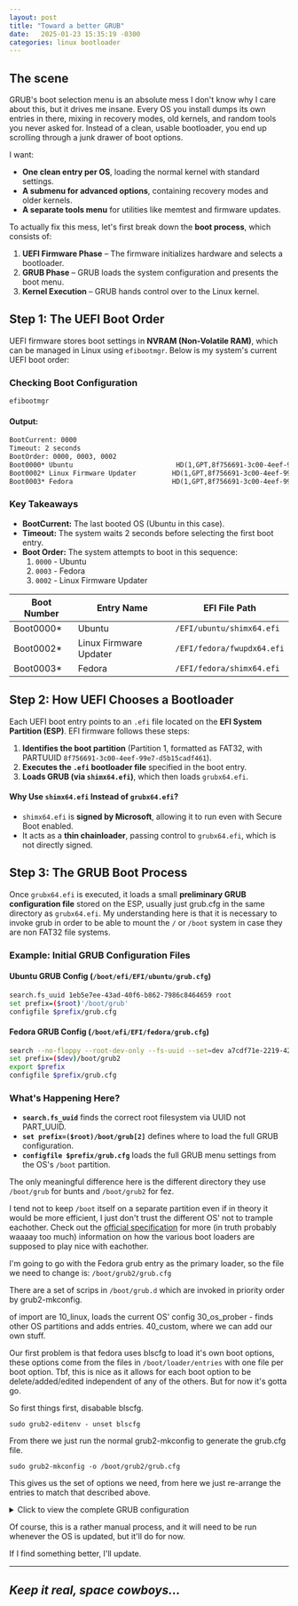 ```yaml
---
layout: post
title: "Toward a better GRUB"
date:   2025-01-23 15:35:19 -0300
categories: linux bootloader
---
```


## The scene
GRUB's boot selection menu is an absolute mess I don't know why I care about this, but it drives me insane. Every OS you install dumps its own entries in there, mixing in recovery modes, old kernels, and random tools you never asked for. Instead of a clean, usable bootloader, you end up scrolling through a junk drawer of boot options.

I want:
- **One clean entry per OS**, loading the normal kernel with standard settings.
- **A submenu for advanced options**, containing recovery modes and older kernels.
- **A separate tools menu** for utilities like memtest and firmware updates.

To actually fix this mess, let's first break down the **boot process**, which consists of:
1. **UEFI Firmware Phase** – The firmware initializes hardware and selects a bootloader.
2. **GRUB Phase** – GRUB loads the system configuration and presents the boot menu.
3. **Kernel Execution** – GRUB hands control over to the Linux kernel.

## Step 1: The UEFI Boot Order
UEFI firmware stores boot settings in **NVRAM (Non-Volatile RAM)**, which can be managed in Linux using `efibootmgr`. Below is my system's current UEFI boot order:

### Checking Boot Configuration
```bash
efibootmgr
```
#### **Output:**
```html
BootCurrent: 0000
Timeout: 2 seconds
BootOrder: 0000, 0003, 0002
Boot0000* Ubuntu                          HD(1,GPT,8f756691-3c00-4eef-99e7-d5b15cadf461,0x800,0x9b4000)/EFI/ubuntu/shimx64.efi
Boot0002* Linux Firmware Updater         HD(1,GPT,8f756691-3c00-4eef-99e7-d5b15cadf461,0x800,0x9b4000)/EFI/fedora/fwupdx64.efi
Boot0003* Fedora                         HD(1,GPT,8f756691-3c00-4eef-99e7-d5b15cadf461,0x800,0x9b4000)/EFI/fedora/shimx64.efi
```

### **Key Takeaways**
- **BootCurrent:** The last booted OS (Ubuntu in this case).
- **Timeout:** The system waits 2 seconds before selecting the first boot entry.
- **Boot Order:** The system attempts to boot in this sequence:
  1. `0000` - Ubuntu
  2. `0003` - Fedora
  3. `0002` - Linux Firmware Updater

| Boot Number | Entry Name                | EFI File Path                   |
|-------------|---------------------------|---------------------------------|
| Boot0000*   | Ubuntu                    | `/EFI/ubuntu/shimx64.efi`       |
| Boot0002*   | Linux Firmware Updater    | `/EFI/fedora/fwupdx64.efi`      |
| Boot0003*   | Fedora                    | `/EFI/fedora/shimx64.efi`       |

## Step 2: How UEFI Chooses a Bootloader
Each UEFI boot entry points to an `.efi` file located on the **EFI System Partition (ESP)**. EFI firmware follows these steps:
1. **Identifies the boot partition** (Partition 1, formatted as FAT32, with PARTUUID `8f756691-3c00-4eef-99e7-d5b15cadf461`).
2. **Executes the `.efi` bootloader file** specified in the boot entry.
3. **Loads GRUB (via `shimx64.efi`)**, which then loads `grubx64.efi`.

#### **Why Use `shimx64.efi` Instead of `grubx64.efi`?**
- `shimx64.efi` is **signed by Microsoft**, allowing it to run even with Secure Boot enabled.
- It acts as a **thin chainloader**, passing control to `grubx64.efi`, which is not directly signed.

## Step 3: The GRUB Boot Process
Once `grubx64.efi` is executed, it loads a small **preliminary GRUB configuration file** stored on the ESP, usually just grub.cfg in the same directory as `grubx64.efi`. My understanding here is that it is necessary to invoke grub in order to be able to mount the `/` or `/boot` system in case they are non FAT32 file systems.

### Example: Initial GRUB Configuration Files
#### **Ubuntu GRUB Config (`/boot/efi/EFI/ubuntu/grub.cfg`)**
```bash
search.fs_uuid 1eb5e7ee-43ad-40f6-b862-7986c8464659 root
set prefix=($root)'/boot/grub'
configfile $prefix/grub.cfg
```

#### **Fedora GRUB Config (`/boot/efi/EFI/fedora/grub.cfg`)**
```bash
search --no-floppy --root-dev-only --fs-uuid --set=dev a7cdf71e-2219-423a-ac09-d6a020c22409
set prefix=($dev)/boot/grub2
export $prefix
configfile $prefix/grub.cfg
```

### **What's Happening Here?**
- **`search.fs_uuid`** finds the correct root filesystem via UUID not PART_UUID.
- **`set prefix=($root)/boot/grub[2]`** defines where to load the full GRUB configuration.
- **`configfile $prefix/grub.cfg`** loads the full GRUB menu settings from the OS's `/boot` partition.

The only meaningful difference here is the different directory they use `/boot/grub` for bunts and `/boot/grub2` for fez.


I tend not to keep `/boot` itself on a separate partition even if in theory it would be more efficient, I just don't trust the different OS' not to trample eachother. Check out the [official specification][boot-loader-specs] for more (in truth probably waaaay too much) information on how the various boot loaders are supposed to play nice with eachother.



I'm going to go with the Fedora grub entry as the primary loader, so the file we need to change is:  `/boot/grub2/grub.cfg`

There are a set of scrips in ```/boot/grub.d``` which are invoked in priority order by grub2-mkconfig.

of import are 10_linux, loads the current OS' config
30_os_prober - finds other OS partitions and adds entries.
40_custom, where we can add our own stuff.


Our first problem is that fedora uses blscfg to load it's own boot options, these options come from the files in ```/boot/loader/entries``` with one file per boot option. Tbf, this is nice as it allows for each boot option to be delete/added/edited independent of any of the others. But for now it's gotta go.


So first things first, disabable blscfg.

```sudo grub2-editenv - unset blscfg```

From there we just run the normal grub2-mkconfig to generate the grub.cfg file.

```sudo grub2-mkconfig -o /boot/grub2/grub.cfg```

This gives us the set of options we need, from here we just re-arrange the entries to match that described above.

<details>
<summary>Click to view the complete GRUB configuration</summary>

```
# Main OS Entries
menuentry 'Fedora Linux 41 (Workstation Edition)' --class fedora --class gnu-linux --class gnu --class os --unrestricted $menuentry_id_option 'gnulinux-simple-a7cdf71e-2219-423a-ac09-d6a020c22409' {
    load_video
    set gfxpayload=keep
    insmod gzio
    insmod part_gpt
    insmod ext2
    search --no-floppy --fs-uuid --set=root a7cdf71e-2219-423a-ac09-d6a020c22409
    echo    'Loading Linux 6.12.11-200.fc41.x86_64 ...'
    linux   /boot/vmlinuz-6.12.11-200.fc41.x86_64 root=UUID=a7cdf71e-2219-423a-ac09-d6a020c22409 ro rhgb quiet 
    echo    'Loading initial ramdisk ...'
    initrd  /boot/initramfs-6.12.11-200.fc41.x86_64.img
}

menuentry 'Ubuntu 24.04.1 LTS' --class ubuntu --class gnu-linux --class gnu --class os $menuentry_id_option 'gnulinux-simple-f6be26a7-9f80-4334-8de3-3c80282de363' {
    insmod part_gpt
    insmod ext2
    search --no-floppy --fs-uuid --set=root f6be26a7-9f80-4334-8de3-3c80282de363
    linux /boot/vmlinuz-6.8.0-51-generic root=UUID=f6be26a7-9f80-4334-8de3-3c80282de363 ro quiet splash $vt_handoff
    initrd /boot/initrd.img-6.8.0-51-generic
}

menuentry 'Ubuntu 24.04' --class ubuntu --class gnu-linux --class gnu --class os $menuentry_id_option 'gnulinux-simple-1eb5e7ee-43ad-40f6-b862-7986c8464659' {
    insmod part_gpt
    insmod ext2
    search --no-floppy --fs-uuid --set=root 1eb5e7ee-43ad-40f6-b862-7986c8464659
    linux   /boot/vmlinuz-6.11.0-13-generic root=UUID=1eb5e7ee-43ad-40f6-b862-7986c8464659 ro quiet splash crashkernel=2G-4G:320M,4G-32G:512M,32G-64G:1024M,64G-128G:2048M,128G-:4096M $vt_handoff
    initrd  /boot/initrd.img-6.11.0-13-generic
}

menuentry 'Arch Linux' --class arch --class gnu-linux --class gnu --class os $menuentry_id_option 'osprober-gnulinux-simple-3d48a87e-0ec8-41e5-9df0-ceec7ec1c44f' {
    insmod part_gpt
    insmod ext2
    search --no-floppy --fs-uuid --set=root 3d48a87e-0ec8-41e5-9df0-ceec7ec1c44f
    linux /boot/vmlinuz-linux root=/dev/nvme0n1p11
    initrd /boot/initramfs-linux.img
}

menuentry 'Linux From Scratch' --class gnu-linux --class gnu --class os $menuentry_id_option 'osprober-gnulinux-simple-85204b3d-eeca-4e8f-8cbf-dc51e025bf78' {
    insmod part_gpt
    insmod ext2
    search --no-floppy --fs-uuid --set=root 85204b3d-eeca-4e8f-8cbf-dc51e025bf78
    linux /boot/vmlinuz-6.10.5-lfs-12.2 root=/dev/nvme0n1p10
}

# Advanced Options Submenu
submenu 'Advanced Options' {
    # Fedora section
    menuentry 'Fedora Linux (6.12.9-200.fc41.x86_64)' --class fedora --class gnu-linux --class gnu --class os --unrestricted $menuentry_id_option 'gnulinux-advanced-a7cdf71e-2219-423a-ac09-d6a020c22409' {
        load_video
        set gfxpayload=keep
        insmod gzio
        insmod part_gpt
        insmod ext2
        search --no-floppy --fs-uuid --set=root a7cdf71e-2219-423a-ac09-d6a020c22409
        echo    'Loading Linux 6.12.9-200.fc41.x86_64 ...'
        linux   /boot/vmlinuz-6.12.9-200.fc41.x86_64 root=UUID=a7cdf71e-2219-423a-ac09-d6a020c22409 ro rhgb quiet 
        initrd  /boot/initramfs-6.12.9-200.fc41.x86_64.img
    }
    
    menuentry 'Fedora Linux (6.12.5-200.fc41.x86_64)' --class fedora --class gnu-linux --class gnu --class os --unrestricted $menuentry_id_option 'gnulinux-advanced-a7cdf71e-2219-423a-ac09-d6a020c22409' {
        load_video
        set gfxpayload=keep
        insmod gzio
        insmod part_gpt
        insmod ext2
        search --no-floppy --fs-uuid --set=root a7cdf71e-2219-423a-ac09-d6a020c22409
        echo    'Loading Linux 6.12.5-200.fc41.x86_64 ...'
        linux   /boot/vmlinuz-6.12.5-200.fc41.x86_64 root=UUID=a7cdf71e-2219-423a-ac09-d6a020c22409 ro rhgb quiet 
        initrd  /boot/initramfs-6.12.5-200.fc41.x86_64.img
    }

    menuentry 'Fedora Linux (6.12.4-200.fc41.x86_64)' --class fedora --class gnu-linux --class gnu --class os --unrestricted $menuentry_id_option 'gnulinux-advanced-a7cdf71e-2219-423a-ac09-d6a020c22409' {
        load_video
        set gfxpayload=keep
        insmod gzio
        insmod part_gpt
        insmod ext2
        search --no-floppy --fs-uuid --set=root a7cdf71e-2219-423a-ac09-d6a020c22409
        echo    'Loading Linux 6.12.4-200.fc41.x86_64 ...'
        linux   /boot/vmlinuz-6.12.4-200.fc41.x86_64 root=UUID=a7cdf71e-2219-423a-ac09-d6a020c22409 ro rhgb quiet 
        initrd  /boot/initramfs-6.12.4-200.fc41.x86_64.img
    }

    menuentry 'Fedora Linux (Rescue)' --class fedora --class gnu-linux --class gnu --class os --unrestricted $menuentry_id_option 'gnulinux-rescue-a7cdf71e-2219-423a-ac09-d6a020c22409' {
        load_video
        insmod gzio
        insmod part_gpt
        insmod ext2
        search --no-floppy --fs-uuid --set=root a7cdf71e-2219-423a-ac09-d6a020c22409
        echo    'Loading Linux 0-rescue-fd247ce0ebe345f6b569283b6eda528b ...'
        linux   /boot/vmlinuz-0-rescue-fd247ce0ebe345f6b569283b6eda528b root=UUID=a7cdf71e-2219-423a-ac09-d6a020c22409 ro rhgb quiet 
        initrd  /boot/initramfs-0-rescue-fd247ce0ebe345f6b569283b6eda528b.img
    }

    # Ubuntu 24.04.1 LTS section
    menuentry 'Ubuntu 24.04.1 LTS (6.8.0-51-generic)' --class ubuntu --class gnu-linux --class gnu --class os $menuentry_id_option 'gnulinux-advanced-f6be26a7-9f80-4334-8de3-3c80282de363' {
        insmod part_gpt
        insmod ext2
        search --no-floppy --fs-uuid --set=root f6be26a7-9f80-4334-8de3-3c80282de363
        linux /boot/vmlinuz-6.8.0-51-generic root=UUID=f6be26a7-9f80-4334-8de3-3c80282de363 ro quiet splash $vt_handoff
        initrd /boot/initrd.img-6.8.0-51-generic
    }

    menuentry 'Ubuntu 24.04.1 LTS (Recovery mode)' --class ubuntu --class gnu-linux --class gnu --class os $menuentry_id_option 'gnulinux-advanced-recovery-f6be26a7-9f80-4334-8de3-3c80282de363' {
        insmod part_gpt
        insmod ext2
        search --no-floppy --fs-uuid --set=root f6be26a7-9f80-4334-8de3-3c80282de363
        linux /boot/vmlinuz-6.8.0-51-generic root=UUID=f6be26a7-9f80-4334-8de3-3c80282de363 ro recovery nomodeset dis_ucode_ldr
        initrd /boot/initrd.img-6.8.0-51-generic
    }

    # Ubuntu 24.04 section
    menuentry 'Ubuntu 24.04 (6.11.0-13-generic)' --class ubuntu --class gnu-linux --class gnu --class os $menuentry_id_option 'gnulinux-advanced-1eb5e7ee-43ad-40f6-b862-7986c8464659' {
        insmod part_gpt
        insmod ext2
        search --no-floppy --fs-uuid --set=root 1eb5e7ee-43ad-40f6-b862-7986c8464659
        linux /boot/vmlinuz-6.11.0-13-generic root=UUID=1eb5e7ee-43ad-40f6-b862-7986c8464659 ro quiet splash crashkernel=2G-4G:320M,4G-32G:512M,32G-64G:1024M,64G-128G:2048M,128G-:4096M $vt_handoff
        initrd /boot/initrd.img-6.11.0-13-generic
    }

    menuentry 'Ubuntu 24.04 (Recovery mode)' --class ubuntu --class gnu-linux --class gnu --class os $menuentry_id_option 'gnulinux-advanced-recovery-1eb5e7ee-43ad-40f6-b862-7986c8464659' {
        insmod part_gpt
        insmod ext2
        search --no-floppy --fs-uuid --set=root 1eb5e7ee-43ad-40f6-b862-7986c8464659
        linux /boot/vmlinuz-6.11.0-13-generic root=UUID=1eb5e7ee-43ad-40f6-b862-7986c8464659 ro recovery nomodeset dis_ucode_ldr
        initrd /boot/initrd.img-6.11.0-13-generic
    }
}

# System Tools Submenu
submenu 'System Tools' {
    menuentry 'Memory Test (memtest86+)' --class memtest $menuentry_id_option 'memtest86+' {
        insmod part_gpt
        insmod ext2
        search --no-floppy --fs-uuid --set=root f6be26a7-9f80-4334-8de3-3c80282de363
        linux /boot/memtest86+x64.efi
    }

    menuentry 'Memory Test (Serial Console)' --class memtest $menuentry_id_option 'memtest86+-serial' {
        insmod part_gpt
        insmod ext2
        search --no-floppy --fs-uuid --set=root f6be26a7-9f80-4334-8de3-3c80282de363
        linux /boot/memtest86+x64.efi console=ttyS0,115200
    }

    menuentry 'UEFI Firmware Settings' $menuentry_id_option 'uefi-firmware' {
        fwsetup
    }
}
```

</details>


Of course, this is a rather manual process, and it will need to be run whenever the OS is updated, but it'll do for now.

If I find something better, I'll update.


---
*Keep it real, space cowboys...*
---



[boot-loader-specs]: https://uapi-group.org/specifications/specs/boot_loader_specification/
